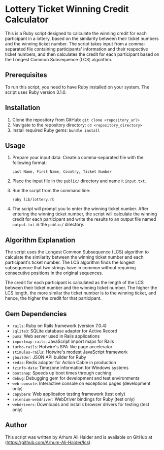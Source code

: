# Lottery Ticket Winning Credit Calculator

This is a Ruby script designed to calculate the winning credit for each participant in a lottery, based on the similarity between their ticket numbers and the winning ticket number. The script takes input from a comma-separated file containing participants' information and their respective ticket numbers, and then calculates the credit for each participant based on the Longest Common Subsequence (LCS) algorithm.

## Prerequisites

To run this script, you need to have Ruby installed on your system. The script uses Ruby version 3.1.0.

## Installation

1. Clone the repository from GitHub: `git clone <repository_url>`
2. Navigate to the repository directory: `cd <repository_directory>`
3. Install required Ruby gems: `bundle install`

## Usage

1. Prepare your input data: Create a comma-separated file with the following format:
   ```
   Last Name, First Name, Country, Ticket Number
   ```

2. Place the input file in the `public/` directory and name it `input.txt`.

3. Run the script from the command line:
   ```
   ruby lib/lottery.rb
   ```

4. The script will prompt you to enter the winning ticket number. After entering the winning ticket number, the script will calculate the winning credit for each participant and write the results to an output file named `output.txt` in the `public/` directory.

## Algorithm Explanation

The script uses the Longest Common Subsequence (LCS) algorithm to calculate the similarity between the winning ticket number and each participant's ticket number. The LCS algorithm finds the longest subsequence that two strings have in common without requiring consecutive positions in the original sequences.

The credit for each participant is calculated as the length of the LCS between their ticket number and the winning ticket number. The higher the LCS length, the more similar the ticket number is to the winning ticket, and hence, the higher the credit for that participant.

## Gem Dependencies

- `rails`: Ruby on Rails framework (version 7.0.4)
- `sqlite3`: SQLite database adapter for Active Record
- `puma`: Web server used in Rails applications
- `importmap-rails`: JavaScript import maps for Rails
- `turbo-rails`: Hotwire's SPA-like page accelerator
- `stimulus-rails`: Hotwire's modest JavaScript framework
- `jbuilder`: JSON API builder for Ruby
- `redis`: Redis adapter for Action Cable in production
- `tzinfo-data`: Timezone information for Windows systems
- `bootsnap`: Speeds up boot times through caching
- `debug`: Debugging gem for development and test environments
- `web-console`: Interactive console on exceptions pages (development only)
- `capybara`: Web application testing framework (test only)
- `selenium-webdriver`: WebDriver bindings for Ruby (test only)
- `webdrivers`: Downloads and installs browser drivers for testing (test only)

## Author

This script was written by Arhum Ali Haider and is available on GitHub at (https://github.com/Arhum-Ali-Haider/lcs).
